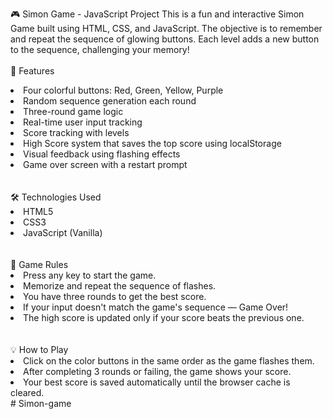 🎮 Simon Game - JavaScript Project
This is a fun and interactive Simon Game built using HTML, CSS, and JavaScript. The objective is to remember and repeat the sequence of glowing buttons. Each level adds a new button to the sequence, challenging your memory!
<br>
<br>
🚀 Features
<li>Four colorful buttons: Red, Green, Yellow, Purple</li>

<li>Random sequence generation each round</li>

<li>Three-round game logic</li>

<li>Real-time user input tracking</li>

<li>Score tracking with levels</li>

<li>High Score system that saves the top score using localStorage</li>

<li>Visual feedback using flashing effects</li>

<li>Game over screen with a restart prompt</li>
<br>
<br>
🛠 Technologies Used
<li>HTML5</li>

<li>CSS3</li>

<li>JavaScript (Vanilla)</li>
<br>
<br>
🧠 Game Rules
<li>Press any key to start the game.</li>

<li>Memorize and repeat the sequence of flashes.</li>

<li>You have three rounds to get the best score.</li>

<li>If your input doesn't match the game's sequence — Game Over!</li>

<li>The high score is updated only if your score beats the previous one.</li>

<br>
<br>
💡 How to Play

<li>Click on the color buttons in the same order as the game flashes them.</li>

<li>After completing 3 rounds or failing, the game shows your score.</li>

<li>Your best score is saved automatically until the browser cache is cleared.</li>#   S i m o n - g a m e  
 